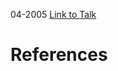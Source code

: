 

04-2005
[Link to Talk](https://www.churchofjesuschrist.org/study/general-conference/2005/04/saturday-afternoon-session?lang=eng)



# References
